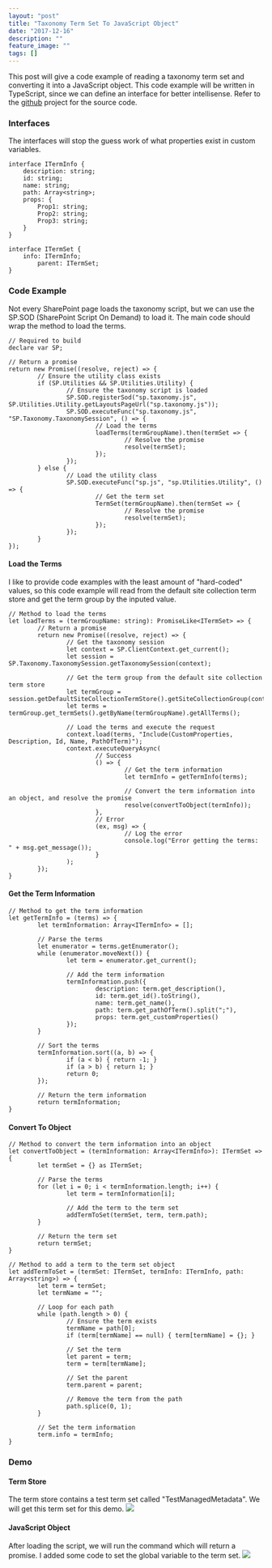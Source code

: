 ```yaml
---
layout: "post"
title: "Taxonomy Term Set To JavaScript Object"
date: "2017-12-16"
description: ""
feature_image: ""
tags: []
---
```


This post will give a code example of reading a taxonomy term set and converting it into a JavaScript object. This code example will be written in TypeScript, since we can define an interface for better intellisense. Refer to the [github](https://github.com/gunjandatta/sp-taxonomy) project for the source code.

<!--more-->

### Interfaces

The interfaces will stop the guess work of what properties exist in custom variables.

```
interface ITermInfo {
    description: string;
    id: string;
    name: string;
    path: Array<string>;
    props: {
        Prop1: string;
        Prop2: string;
        Prop3: string;
    }
}

interface ITermSet {
    info: ITermInfo;
        parent: ITermSet;
}

```

### Code Example

Not every SharePoint page loads the taxonomy script, but we can use the SP.SOD (SharePoint Script On Demand) to load it. The main code should wrap the method to load the terms.

```
// Required to build
declare var SP;

// Return a promise
return new Promise((resolve, reject) => {
        // Ensure the utility class exists
        if (SP.Utilities && SP.Utilities.Utility) {
                // Ensure the taxonomy script is loaded
                SP.SOD.registerSod("sp.taxonomy.js", SP.Utilities.Utility.getLayoutsPageUrl("sp.taxonomy.js"));
                SP.SOD.executeFunc("sp.taxonomy.js", "SP.Taxonomy.TaxonomySession", () => {
                        // Load the terms
                        loadTerms(termGroupName).then(termSet => {
                                // Resolve the promise
                                resolve(termSet);
                        });
                });
        } else {
                // Load the utility class
                SP.SOD.executeFunc("sp.js", "sp.Utilities.Utility", () => {
                        // Get the term set
                        TermSet(termGroupName).then(termSet => {
                                // Resolve the promise
                                resolve(termSet);
                        });
                });
        }
});

```

#### Load the Terms

I like to provide code examples with the least amount of "hard-coded" values, so this code example will read from the default site collection term store and get the term group by the inputed value.

```
// Method to load the terms
let loadTerms = (termGroupName: string): PromiseLike<ITermSet> => {
        // Return a promise
        return new Promise((resolve, reject) => {
                // Get the taxonomy session
                let context = SP.ClientContext.get_current();
                let session = SP.Taxonomy.TaxonomySession.getTaxonomySession(context);

                // Get the term group from the default site collection term store
                let termGroup = session.getDefaultSiteCollectionTermStore().getSiteCollectionGroup(context.get_site());
                let terms = termGroup.get_termSets().getByName(termGroupName).getAllTerms();

                // Load the terms and execute the request
                context.load(terms, "Include(CustomProperties, Description, Id, Name, PathOfTerm)");
                context.executeQueryAsync(
                        // Success
                        () => {
                                // Get the term information
                                let termInfo = getTermInfo(terms);

                                // Convert the term information into an object, and resolve the promise
                                resolve(convertToObject(termInfo));
                        },
                        // Error
                        (ex, msg) => {
                                // Log the error
                                console.log("Error getting the terms: " + msg.get_message());
                        }
                );
        });
}

```

#### Get the Term Information

```
// Method to get the term information
let getTermInfo = (terms) => {
        let termInformation: Array<ITermInfo> = [];

        // Parse the terms
        let enumerator = terms.getEnumerator();
        while (enumerator.moveNext()) {
                let term = enumerator.get_current();

                // Add the term information
                termInformation.push({
                        description: term.get_description(),
                        id: term.get_id().toString(),
                        name: term.get_name(),
                        path: term.get_pathOfTerm().split(";"),
                        props: term.get_customProperties()
                });
        }

        // Sort the terms
        termInformation.sort((a, b) => {
                if (a < b) { return -1; }
                if (a > b) { return 1; }
                return 0;
        });

        // Return the term information
        return termInformation;
}

```

#### Convert To Object

```
// Method to convert the term information into an object
let convertToObject = (termInformation: Array<ITermInfo>): ITermSet => {
        let termSet = {} as ITermSet;

        // Parse the terms
        for (let i = 0; i < termInformation.length; i++) {
                let term = termInformation[i];

                // Add the term to the term set
                addTermToSet(termSet, term, term.path);
        }

        // Return the term set
        return termSet;
}

// Method to add a term to the term set object
let addTermToSet = (termSet: ITermSet, termInfo: ITermInfo, path: Array<string>) => {
        let term = termSet;
        let termName = "";

        // Loop for each path
        while (path.length > 0) {
                // Ensure the term exists
                termName = path[0];
                if (term[termName] == null) { term[termName] = {}; }

                // Set the term
                let parent = term;
                term = term[termName];

                // Set the parent
                term.parent = parent;

                // Remove the term from the path
                path.splice(0, 1);
        }

        // Set the term information
        term.info = termInfo;
}

```

### Demo

#### Term Store

The term store contains a test term set called "TestManagedMetadata". We will get this term set for this demo. ![](https://dattabase.com/blog/wp-content/uploads/2017/12/TermStore.png)

#### JavaScript Object

After loading the script, we will run the command which will return a promise. I added some code to set the global variable to the term set. ![](https://dattabase.com/blog/wp-content/uploads/2017/12/TermSetObject.png)
